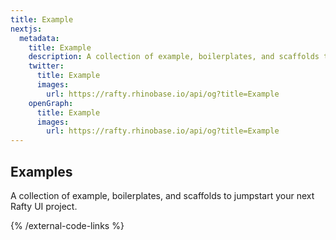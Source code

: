```yaml
---
title: Example
nextjs:
  metadata:
    title: Example
    description: A collection of example, boilerplates, and scaffolds to jumpstart your next Rafty UI project.
    twitter:
      title: Example
      images:
        url: https://rafty.rhinobase.io/api/og?title=Example
    openGraph:
      title: Example
      images:
        url: https://rafty.rhinobase.io/api/og?title=Example
---
```


## Examples

A collection of example, boilerplates, and scaffolds to jumpstart your next Rafty UI project.

{% /external-code-links %}
